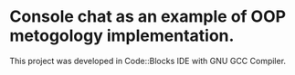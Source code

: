 # Console chat as an example of OOP metogology implementation.

This project was developed in Code::Blocks IDE with GNU GCC Compiler.
